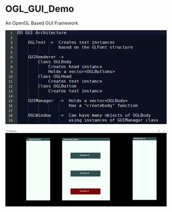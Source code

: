 # OGL_GUI_Demo
An OpenGL Based GUI Framework

![GitHub Logo](/Markdown/ARC.png)

![GitHub Logo](/Markdown/OGLGUI.png)
